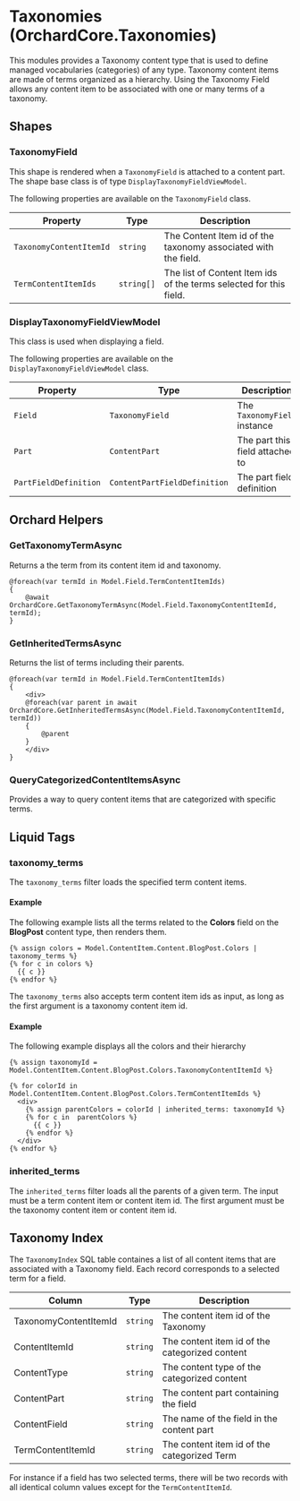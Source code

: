 # Taxonomies (OrchardCore.Taxonomies)

This modules provides a Taxonomy content type that is used to define managed vocabularies (categories) of any type.
Taxonomy content items are made of terms organized as a hierarchy. Using the Taxonomy Field allows any content item
to be associated with one or many terms of a taxonomy.

## Shapes

### TaxonomyField

This shape is rendered when a `TaxonomyField` is attached to a content part.
The shape base class is of type `DisplayTaxonomyFieldViewModel`.

The following properties are available on the `TaxonomyField` class.

| Property | Type | Description |
| --------- | ---- |------------ |
| `TaxonomyContentItemId` | `string` | The Content Item id of the taxonomy associated with the field. |
| `TermContentItemIds` | `string[]` | The list of Content Item ids of the terms selected for this field. |

### DisplayTaxonomyFieldViewModel

This class is used when displaying a field.

The following properties are available on the `DisplayTaxonomyFieldViewModel` class.

| Property | Type | Description |
| --------- | ---- |------------ |
| `Field` | `TaxonomyField` | The `TaxonomyField` instance|
| `Part` | `ContentPart` | The part this field attached to |
| `PartFieldDefinition` | `ContentPartFieldDefinition` | The part field definition |

## Orchard Helpers

### GetTaxonomyTermAsync

Returns a the term from its content item id and taxonomy.

```
@foreach(var termId in Model.Field.TermContentItemIds)
{
    @await OrchardCore.GetTaxonomyTermAsync(Model.Field.TaxonomyContentItemId, termId);
}
```

### GetInheritedTermsAsync

Returns the list of terms including their parents.

```
@foreach(var termId in Model.Field.TermContentItemIds)
{
    <div>
    @foreach(var parent in await OrchardCore.GetInheritedTermsAsync(Model.Field.TaxonomyContentItemId, termId))
    {
        @parent
    }    
    </div>
}
```

### QueryCategorizedContentItemsAsync

Provides a way to query content items that are categorized with specific terms.


## Liquid Tags

### taxonomy_terms

The `taxonomy_terms` filter loads the specified term content items.

#### Example 

The following example lists all the terms related to the **Colors** field on the **BlogPost**
content type, then renders them.

```liquid
{% assign colors = Model.ContentItem.Content.BlogPost.Colors | taxonomy_terms %}
{% for c in colors %}
  {{ c }}
{% endfor %}
```

The `taxonomy_terms` also accepts term content item ids as input, as long as the first
argument is a taxonomy content item id.

#### Example

The following example displays all the colors and their hierarchy

```liquid
{% assign taxonomyId = Model.ContentItem.Content.BlogPost.Colors.TaxonomyContentItemId %}

{% for colorId in Model.ContentItem.Content.BlogPost.Colors.TermContentItemIds %}
  <div>
    {% assign parentColors = colorId | inherited_terms: taxonomyId %}
    {% for c in  parentColors %}
      {{ c }}
    {% endfor %}
  </div>
{% endfor %}
```

### inherited_terms

The `inherited_terms` filter loads all the parents of a given term. The input must be
a term content item or content item id. The first argument must be the taxonomy content 
item or content item id.

## Taxonomy Index

The `TaxonomyIndex` SQL table containes a list of all content items that are associated 
with a Taxonomy field. Each record corresponds to a selected term for a field.

| Column | Type | Description |
| --------- | ---- |------------ |
| TaxonomyContentItemId | `string` | The content item id of the Taxonomy |
| ContentItemId | `string` | The content item id of the categorized content |
| ContentType | `string` | The content type of the categorized content |
| ContentPart | `string` | The content part containing the field |
| ContentField | `string` | The name of the field in the content part |
| TermContentItemId | `string` | The content item id of the categorized Term |

For instance if a field has two selected terms, there will be two records with all 
identical column values except for the `TermContentItemId`.